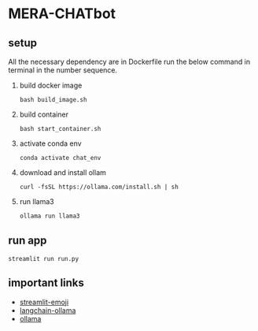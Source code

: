 # MERA-CHATbot

## setup
All the necessary dependency are in Dockerfile
run the below command in terminal in the number sequence.
1. build docker image
    ```
    bash build_image.sh 
    ```

2. build container
    ```
    bash start_container.sh 
    ```

3. activate conda env
    ```
    conda activate chat_env
    ```

3. download and install ollam
    ```
    curl -fsSL https://ollama.com/install.sh | sh
    ```

4. run llama3
    ```bash
    ollama run llama3
    ```

## run app
```
streamlit run run.py
```

## important links
- [streamlit-emoji](https://streamlit-emoji-shortcodes-streamlit-app-gwckff.streamlit.app/)
- [langchain-ollama](https://python.langchain.com/v0.2/docs/integrations/providers/ollama/)
- [ollama](https://github.com/ollama/ollama?tab=readme-ov-file)
